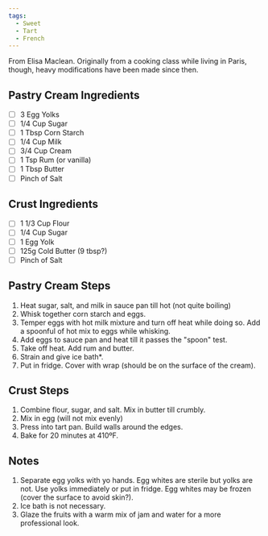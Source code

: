 ```yaml
---
tags: 
  - Sweet
  - Tart
  - French
---
```


From Elisa Maclean. Originally from a cooking class while living in Paris, though, heavy modifications have been made since then.

## Pastry Cream Ingredients

- [ ] 3 Egg Yolks
- [ ] 1/4 Cup Sugar
- [ ] 1 Tbsp Corn Starch
- [ ] 1/4 Cup Milk
- [ ] 3/4 Cup Cream
- [ ] 1 Tsp Rum (or vanilla)
- [ ] 1 Tbsp Butter
- [ ] Pinch of Salt

## Crust Ingredients

- [ ] 1 1/3 Cup Flour
- [ ] 1/4 Cup Sugar
- [ ] 1 Egg Yolk
- [ ] 125g Cold Butter (9 tbsp?)
- [ ] Pinch of Salt

## Pastry Cream Steps

1. Heat sugar, salt, and milk in sauce pan till hot (not quite boiling)
2. Whisk together corn starch and eggs.
3. Temper eggs with hot milk mixture and turn off heat while doing so. Add a spoonful of hot mix to eggs while whisking.
4. Add eggs to sauce pan and heat till it passes the "spoon" test.
5. Take off heat. Add rum and butter.
6. Strain and give ice bath*.
7. Put in fridge. Cover with wrap (should be on the surface of the cream).

## Crust Steps

1. Combine flour, sugar, and salt. Mix in butter till crumbly.
2. Mix in egg (will not mix evenly)
3. Press into tart pan. Build walls around the edges.
4. Bake for 20 minutes at 410ºF.

## Notes

1. Separate egg yolks with yo hands. Egg whites are sterile but yolks are not. Use yolks immediately or put in fridge. Egg whites may be frozen (cover the surface to avoid skin?).
2. Ice bath is not necessary.
3. Glaze the fruits with a warm mix of jam and water for a more professional look.